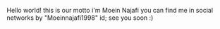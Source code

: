 Hello world!
this is our motto
i'm Moein Najafi 
you can find me in social networks by "Moeinnajafi1998" id;
see you soon :)
<!---
moeinnajafipuyanafzar/moeinnajafipuyanafzar is a ✨ special ✨ repository because its `README.md` (this file) appears on your GitHub profile.
You can click the Preview link to take a look at your changes.
--->
